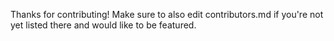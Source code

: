 Thanks for contributing! Make sure to also edit contributors.md if you're not yet listed there and would like to be featured.
